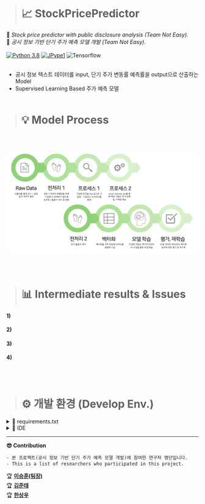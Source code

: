 ># 📈 StockPricePredictor
🌟 <i>Stock price predictor with public disclosure analysis (Team Not Easy).</i>   
🌟 <i>공시 정보 기반 단기 주가 예측 모델 개발 (Team Not Easy).</i>    <br></br>
[![Python 3.8](https://img.shields.io/badge/python-3.8-blue.svg)](https://www.python.org/downloads/release/python-380/)  [![JPype1](https://img.shields.io/badge/JPype1-1.1.2-blue.svg)](https://www.lfd.uci.edu/~gohlke/pythonlibs/#jpype) ![Tensorflow](https://img.shields.io/badge/Tensorflow-2.7.0-orange.svg)
<br></br>
- 공시 정보 텍스트 데이터를 input, 단기 주가 변동률 예측률을 output으로 산출하는 Model
- Supervised Learning Based 주가 예측 모델
<br></br>

># 💡 Model Process
<br></br>
<p align="center">
  <img src="https://github.com/CodingLeeSeungHoon/StockPricePredictor/blob/main/process.png" />
</p>
<br></br>

># 📊 Intermediate results & Issues
#### 1)    
#### 2)    
#### 3)    
#### 4)   
<br></br>

># ⚙️ 개발 환경 (Develop Env.)
<details>
    <summary>🔎 requirements.txt </summary>
  
  ```
beautifulsoup4==4.6.0
certifi==2021.10.8
charset-normalizer==2.0.9
click==8.0.3
colorama==0.4.4
et-xmlfile==1.1.0
gensim==3.8.0
idna==3.3
joblib==1.1.0
konlpy==0.5.2
lxml==4.6.4
nltk==3.6.5
numpy==1.21.4
oauthlib==3.1.1
openpyxl==3.0.9
pandas==1.3.4
pandas-datareader==0.10.0
PySocks==1.7.1
python-dateutil==2.8.2
pytz==2021.3
regex==2021.11.10
requests==2.26.0
requests-oauthlib==1.3.0
scipy==1.7.3
six==1.16.0
smart-open==5.2.1
soupsieve==2.3.1
tqdm==4.62.3
tweepy==3.10.0
urllib3==1.26.7 
```

</details>

<details>
    <summary>🔎 IDE </summary>
  
```
Pycharm / Jupyter Notebook
```

</details>

---    
**😎 Contribution**
```
- 본 프로젝트(공시 정보 기반 단기 주가 예측 모델 개발)에 참여한 연구자 명단입니다.
- This is a list of researchers who participated in this project.
```   
🏆 **[이승훈(팀장)](https://github.com/CodingLeeSeungHoon)**      
🏆 **[김준태](https://github.com/KZunT)**    
🏆 **[한상우](https://github.com/sktkddn777)**   

